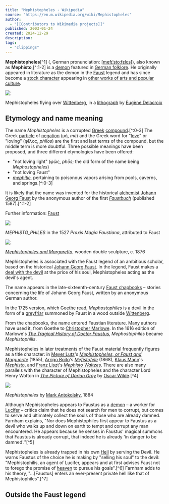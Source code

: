 ```yaml
---
title: "Mephistopheles - Wikipedia"
source: "https://en.m.wikipedia.org/wiki/Mephistopheles"
author:
  - "[[Contributors to Wikimedia projects]]"
published: 2003-01-24
created: 2024-12-29
description:
tags:
  - "clippings"
---
```

**Mephistopheles**[^1] (, German pronunciation: [\[mefɪˈstoːfɛlɛs\]](https://en.m.wikipedia.org/wiki/Help:IPA/Standard_German "Help:IPA/Standard German")), also known as **Mephisto**,[^:1-2] is a [demon](https://en.m.wikipedia.org/wiki/Demon "Demon") featured in [German folklore](https://en.m.wikipedia.org/wiki/German_folklore "German folklore"). He originally appeared in literature as the demon in the [Faust](https://en.m.wikipedia.org/wiki/Faust "Faust") legend and has since become a [stock character](https://en.m.wikipedia.org/wiki/Stock_character "Stock character") appearing in [other works of arts and popular culture](https://en.m.wikipedia.org/wiki/Mephistopheles_in_the_arts_and_popular_culture "Mephistopheles in the arts and popular culture").

![](https://upload.wikimedia.org/wikipedia/commons/thumb/b/b9/Mephistopheles2.jpg/220px-Mephistopheles2.jpg)

Mephistopheles flying over [Wittenberg](https://en.m.wikipedia.org/wiki/Wittenberg "Wittenberg"), in a [lithograph](https://en.m.wikipedia.org/wiki/Lithography "Lithography") by [Eugène Delacroix](https://en.m.wikipedia.org/wiki/Eug%C3%A8ne_Delacroix "Eugène Delacroix")

## Etymology and name meaning

The name *Mephistopheles* is a corrupted [Greek](https://en.m.wikipedia.org/wiki/Greek_language "Greek language") [compound](https://en.m.wikipedia.org/wiki/Compound_\(linguistics\) "Compound (linguistics)").[^:0-3] The Greek [particle](https://en.m.wikipedia.org/wiki/Particle_\(linguistics\) "Particle (linguistics)") of [negation](https://en.m.wikipedia.org/wiki/Affirmation_and_negation#Negation "Affirmation and negation") (μή, *mē*) and the Greek word for "[love](https://en.m.wikipedia.org/wiki/Philia "Philia")" or "loving" (φίλος, *philos*) are the first and last terms of the compound, but the middle term is more doubtful. Three possible meanings have been proposed, and three different etymologies have been offered:

- "not loving light" (φῶς, *phōs*; the old form of the name being *Mephostopheles*)
- "not loving Faust"
- *[mephitic](https://en.wiktionary.org/wiki/mephitic "wikt:mephitic"),* pertaining to poisonous vapors arising from pools, caverns, and springs.[^:0-3]

It is likely that the name was invented for the historical [alchemist](https://en.m.wikipedia.org/wiki/Alchemist "Alchemist") [Johann Georg Faust](https://en.m.wikipedia.org/wiki/Johann_Georg_Faust "Johann Georg Faust") by the anonymous author of the first *[Faustbuch](https://en.m.wikipedia.org/wiki/Faustbuch "Faustbuch")* (published 1587).[^:1-2]

Further information: [Faust](https://en.m.wikipedia.org/wiki/Faust "Faust")

![](https://upload.wikimedia.org/wikipedia/commons/thumb/9/90/Mephistophiles_Passau_1527.jpg/220px-Mephistophiles_Passau_1527.jpg)

*MEPHISTO\_PHILES* in the 1527 *Praxis Magia Faustiana*, attributed to Faust

![](https://upload.wikimedia.org/wikipedia/commons/thumb/2/29/Scuola_francese%2C_mefistofele_e_margaretta%2C_dal_faust%2C_1890_ca._01.jpg/170px-Scuola_francese%2C_mefistofele_e_margaretta%2C_dal_faust%2C_1890_ca._01.jpg)

*[Mephistopheles and Margaretta](https://en.m.wikipedia.org/wiki/Mephistopheles_and_Margaretta "Mephistopheles and Margaretta")*, wooden double sculpture, c. 1876

Mephistopheles is associated with the Faust legend of an ambitious scholar, based on the historical [Johann Georg Faust](https://en.m.wikipedia.org/wiki/Johann_Georg_Faust "Johann Georg Faust"). In the legend, Faust makes a [deal with the devil](https://en.m.wikipedia.org/wiki/Deal_with_the_devil "Deal with the devil") at the price of his soul, Mephistopheles acting as the devil's agent.

The name appears in the late-sixteenth-century [Faust chapbooks](https://en.m.wikipedia.org/wiki/Faust_chapbooks "Faust chapbooks") – stories concerning the life of Johann Georg Faust, written by an anonymous German author.

In the 1725 version, which [Goethe](https://en.m.wikipedia.org/wiki/Johann_Wolfgang_von_Goethe "Johann Wolfgang von Goethe") read, *Mephostophiles* is a [devil](https://en.m.wikipedia.org/wiki/Devil "Devil") in the form of a [greyfriar](https://en.m.wikipedia.org/wiki/Franciscans "Franciscans") summoned by Faust in a wood outside [Wittenberg](https://en.m.wikipedia.org/wiki/Wittenberg "Wittenberg").

From the chapbooks, the name entered Faustian literature. Many authors have used it, from Goethe to [Christopher Marlowe](https://en.m.wikipedia.org/wiki/Christopher_Marlowe "Christopher Marlowe"). In the 1616 edition of Marlowe's *[The Tragical History of Doctor Faustus](https://en.m.wikipedia.org/wiki/The_Tragical_History_of_Doctor_Faustus "The Tragical History of Doctor Faustus")*, *Mephostophiles* became *Mephistophilis*.

Mephistopheles in later treatments of the Faust material frequently figures as a title character: in [Meyer Lutz](https://en.m.wikipedia.org/wiki/Meyer_Lutz "Meyer Lutz")'s *[Mephistopheles, or Faust and Marguerite](https://en.m.wikipedia.org/wiki/Faust_and_Marguerite_\(opera\) "Faust and Marguerite (opera)")* (1855), [Arrigo Boito](https://en.m.wikipedia.org/wiki/Arrigo_Boito "Arrigo Boito")'s *[Mefistofele](https://en.m.wikipedia.org/wiki/Mefistofele "Mefistofele")* (1868), [Klaus Mann](https://en.m.wikipedia.org/wiki/Klaus_Mann "Klaus Mann")'s *[Mephisto](https://en.m.wikipedia.org/wiki/Mephisto_\(novel\) "Mephisto (novel)")*, and [Franz Liszt](https://en.m.wikipedia.org/wiki/Franz_Liszt "Franz Liszt")'s *[Mephisto Waltzes](https://en.m.wikipedia.org/wiki/Mephisto_Waltzes "Mephisto Waltzes")*. There are also many parallels with the character of Mephistopheles and the character Lord Henry Wotton in *[The Picture of Dorian Gray](https://en.m.wikipedia.org/wiki/The_Picture_of_Dorian_Gray "The Picture of Dorian Gray")* by [Oscar Wilde](https://en.m.wikipedia.org/wiki/Oscar_Wilde "Oscar Wilde").[^4]

![](https://upload.wikimedia.org/wikipedia/commons/thumb/6/6f/Mephisto_by_Mark_Antokolski%2C_marble_%28GTG%2C_after_1883%29_by_shakko_09.jpg/220px-Mephisto_by_Mark_Antokolski%2C_marble_%28GTG%2C_after_1883%29_by_shakko_09.jpg)

*Mephistopheles* by [Mark Antokolsky](https://en.m.wikipedia.org/wiki/Mark_Antokolsky "Mark Antokolsky"), 1884

Although Mephistopheles appears to Faustus as a [demon](https://en.m.wikipedia.org/wiki/Demon "Demon") – a worker for [Lucifer](https://en.m.wikipedia.org/wiki/Lucifer "Lucifer") – critics claim that he does not search for men to corrupt, but comes to serve and ultimately collect the souls of those who are already damned. Farnham explains, "Nor does Mephistophiles first appear to Faustus as a devil who walks up and down on earth to tempt and corrupt any man encountered. He appears because he senses in Faustus' magical summons that Faustus is already corrupt, that indeed he is already 'in danger to be damned'."[^5]

Mephistopheles is already trapped in his own [Hell](https://en.m.wikipedia.org/wiki/Hell "Hell") by serving the Devil. He warns Faustus of the choice he is making by "selling his soul" to the devil: "Mephistophilis, an agent of Lucifer, appears and at first advises Faust not to forego the promise of [heaven](https://en.m.wikipedia.org/wiki/Heaven "Heaven") to pursue his goals".[^6] Farnham adds to his theory, "...\[Faustus\] enters an ever-present private hell like that of Mephistophiles".[^7]

## Outside the Faust legend